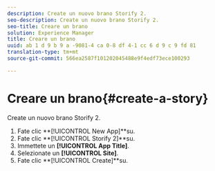 ```yaml
---
description: Create un nuovo brano Storify 2.
seo-description: Create un nuovo brano Storify 2.
seo-title: Creare un brano
solution: Experience Manager
title: Creare un brano
uuid: ab 1 d 9 b 9 a -9081-4 ca 0-8 df 4-1 cc 6 d 9 c 9 fd 81
translation-type: tm+mt
source-git-commit: 566ea2587f101202045488e9f4edf73ece100293

---
```



# Creare un brano{#create-a-story}

Create un nuovo brano Storify 2.

1. Fate clic **[!UICONTROL New App]**su.
1. Fate clic **[!UICONTROL Storify 2]**su.
1. Immettete un **[!UICONTROL App Title]**.
1. Selezionate un **[!UICONTROL Site]**.
1. Fate clic **[!UICONTROL Create]**su.
